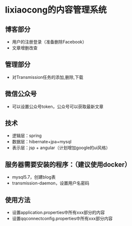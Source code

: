 # lixiaocong的内容管理系统

## 博客部分
+ 用户的注册登录（准备删除Facebook）
+ 文章增删改查

## 管理部分
+ 对Transmission任务的添加,删除,下载

## 微信公众号
+ 可以设置公众号token，公众号可以获取最新文章

## 技术
+ 逻辑层：spring
+ 数据层：hibernate+jpa+mysql
+ 表示层：jsp + angular（计划增加google的ui风格）

## 服务器需要安装的程序：（建议使用docker）
+ mysql5.7，创建blog表
+ transmission-daemon，设置用户名密码

## 使用方法
+ 设置application.properties中所有xxx部分的内容
+ 设置qqconnectconfig.properties中所有xxx部分内容